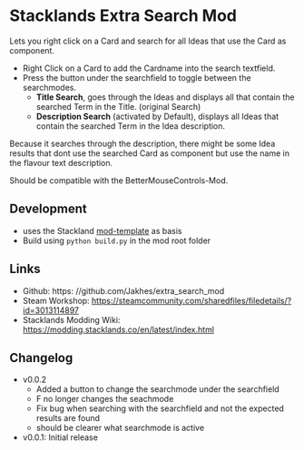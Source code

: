 # Stacklands Extra Search Mod

Lets you right click on a Card and search for all Ideas that use the Card as component.

- Right Click on a Card to add the Cardname into the search textfield.
- Press the button under the searchfield to toggle between the searchmodes.
  - **Title Search**, goes through the Ideas and displays all that contain the searched Term in the Title. (original Search)
  - **Description Search** (activated by Default), displays all Ideas that contain the searched Term in the Idea description.

Because it searches through the description, there might be some Idea results that dont use the searched Card as component but use the name in the flavour text description.

Should be compatible with the BetterMouseControls-Mod.

## Development

- uses the Stackland [mod-template](https://github.com/stacklandsdev/mod-template) as basis
- Build using `python build.py` in the mod root folder

## Links

- Github: https: //github.com/Jakhes/extra_search_mod
- Steam Workshop: https://steamcommunity.com/sharedfiles/filedetails/?id=3013114897
- Stacklands Modding Wiki: https://modding.stacklands.co/en/latest/index.html

## Changelog

- v0.0.2
  - Added a button to change the searchmode under the searchfield
  - F no longer changes the seachmode
  - Fix bug when searching with the searchfield and not the expected results are found
  - should be clearer what searchmode is active
- v0.0.1: Initial release
